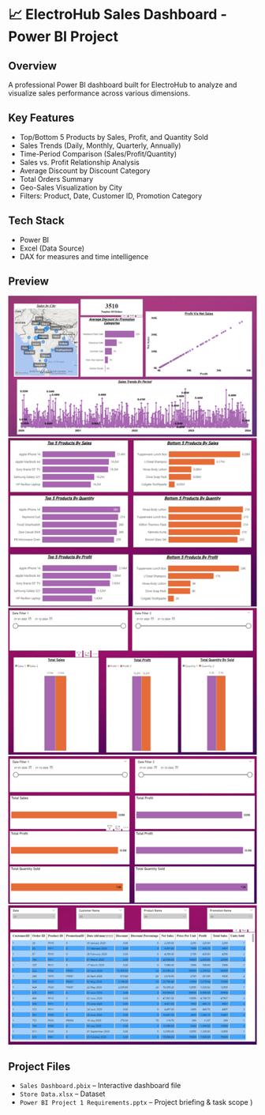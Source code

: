 # 📈 ElectroHub Sales Dashboard - Power BI Project

## Overview
A professional Power BI dashboard built for ElectroHub to analyze and visualize sales performance across various dimensions.

## Key Features
- Top/Bottom 5 Products by Sales, Profit, and Quantity Sold
- Sales Trends (Daily, Monthly, Quarterly, Annually)
- Time-Period Comparison (Sales/Profit/Quantity)
- Sales vs. Profit Relationship Analysis
- Average Discount by Discount Category
- Total Orders Summary
- Geo-Sales Visualization by City
- Filters: Product, Date, Customer ID, Promotion Category

## Tech Stack
- Power BI
- Excel (Data Source)
- DAX for measures and time intelligence

## Preview
![Dashboard Screenshot](https://github.com/KarthikKankatala/PowerBI-Sales-Dashboard/blob/main/Assets/1.png)
![Dashboard Screenshot](https://github.com/KarthikKankatala/PowerBI-Sales-Dashboard/blob/main/Assets/2.png)
![Dashboard Screenshot](https://github.com/KarthikKankatala/PowerBI-Sales-Dashboard/blob/main/Assets/3.png)
![Dashboard Screenshot](https://github.com/KarthikKankatala/PowerBI-Sales-Dashboard/blob/main/Assets/4.png)
![Dashboard Screenshot](https://github.com/KarthikKankatala/PowerBI-Sales-Dashboard/blob/main/Assets/5.png)


## Project Files
- `Sales Dashboard.pbix` – Interactive dashboard file
- `Store Data.xlsx` – Dataset
- `Power BI Project 1 Requirements.pptx` – Project briefing & task scope
)

